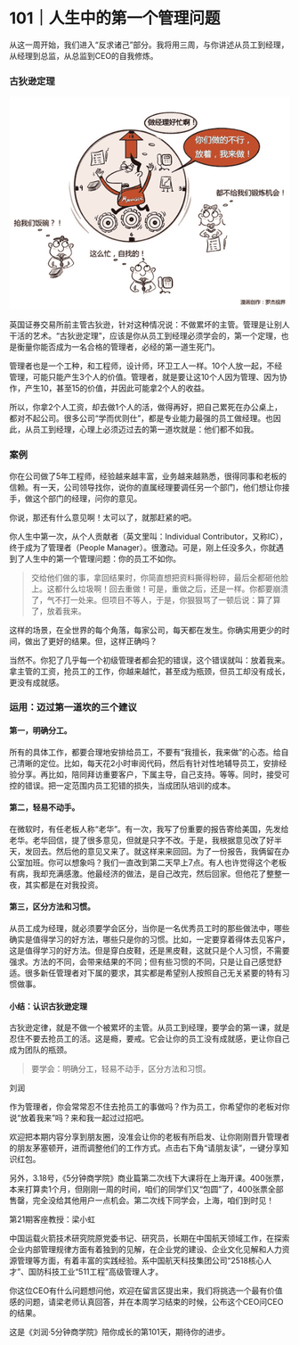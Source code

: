 # 101｜人生中的第一个管理问题

从这一周开始，我们进入“反求诸己”部分。我将用三周，与你讲述从员工到经理，从经理到总监，从总监到CEO的自我修炼。

### 古狄逊定理

![](img/59ac75775f15a87fd8e172fd9d5647cd.jpg)

英国证券交易所前主管古狄逊，针对这种情况说：不做累坏的主管。管理是让别人干活的艺术。“古狄逊定理”，应该是你从员工到经理必须学会的，第一个定理，也是衡量你能否成为一名合格的管理者，必经的第一道生死门。

管理者也是一个工种，和工程师，设计师，环卫工人一样。10个人放一起，不经管理，可能只能产生3个人的价值。管理者，就是要让这10个人因为管理、因为协作，产生10，甚至15的价值，并因此可能拿2个人的收益。

所以，你拿2个人工资，却去做1个人的活，做得再好，把自己累死在办公桌上，都对不起公司。很多公司“学而优则仕”，都是专业能力最强的员工做经理。也因此，从员工到经理，心理上必须迈过去的第一道坎就是：他们都不如我。

### 案例

你在公司做了5年工程师，经验越来越丰富，业务越来越熟悉，很得同事和老板的信赖。有一天，公司领导找你，说你的直属经理要调任另一个部门，他们想让你接手，做这个部门的经理，问你的意见。

你说，那还有什么意见啊！太可以了，就那赶紧的吧。

你人生中第一次，从个人贡献者（英文里叫：Individual Contributor，又称IC），终于成为了管理者（People Manager）。很激动。可是，刚上任没多久，你就遇到了人生中的第一个管理问题：你的员工不如你。

> 交给他们做的事，拿回结果时，你简直想把资料撕得粉碎，最后全都砸他脸上。这都什么垃圾啊！回去重做！可是，重做之后，还是一样。你都要崩溃了，气不打一处来。但项目不等人，于是，你狠狠骂了一顿后说：算了算了，放着我来。

这样的场景，在全世界的每个角落，每家公司，每天都在发生。你确实用更少的时间，做出了更好的结果。但，这样正确吗？

当然不。你犯了几乎每一个初级管理者都会犯的错误，这个错误就叫：放着我来。拿主管的工资，抢员工的工作，你越来越忙，甚至成为瓶颈，但员工却没有成长，更没有成就感。

### 运用：迈过第一道坎的三个建议

#### 第一，明确分工。

所有的具体工作，都要合理地安排给员工，不要有“我擅长，我来做”的心态。给自己清晰的定位。比如，每天花2小时审阅代码，然后有针对性地辅导员工，安排经验分享。再比如，陪同拜访重要客户，下属主导，自己支持。等等。同时，接受可控的错误。把一定范围内员工犯错的损失，当成团队培训的成本。

#### 第二，轻易不动手。

在微软时，有任老板人称“老华”。有一次，我写了份重要的报告寄给美国，先发给老华。老华回信，提了很多意见，但就是只字不改。于是，我根据意见改了好半天，发回去。然后他的意见又来了。就这样来来回回。为了一份报告，我俩留在办公室加班。你可以想象吗？我们一直改到第二天早上7点。有人也许觉得这个老板有病，我却充满感激。他最经济的做法，是自己改完，然后回家。但他花了整整一夜，其实都是在对我投资。

#### 第三，区分方法和习惯。

从员工成为经理，就必须要学会区分，当你是一名优秀员工时的那些做法中，哪些确实是值得学习的好方法，哪些只是你的习惯。比如，一定要穿着得体去见客户，这是值得学习的好方法。但是穿白皮鞋，还是黑皮鞋，这就只是个人习惯，不需要强求。方法的不同，会带来结果的不同；但有些习惯的不同，只是让自己感觉舒适。很多新任管理者对下属的要求，其实都是希望别人按照自己无关紧要的特有习惯做事。

#### 小结：认识古狄逊定理

古狄逊定律，就是不做一个被累坏的主管。从员工到经理，要学会的第一课，就是忍住不要去抢员工的活。这是瘾，要戒。它会让你的员工没有成就感，更让你自己成为团队的瓶颈。

> 要学会：明确分工，轻易不动手，区分方法和习惯。

刘润

作为管理者，你会常常忍不住去抢员工的事做吗？作为员工，你希望你的老板对你说“放着我来”吗？来和我一起过过招吧。

欢迎把本期内容分享到朋友圈，没准会让你的老板有所启发、让你刚刚晋升管理者的朋友茅塞顿开，进而调整他们的工作方式。点击右下角“请朋友读”，一键分享知识红包。 

另外，3.18号，《5分钟商学院》商业篇第二次线下大课将在上海开课。400张票，本来打算卖1个月，但刚刚一周的时间，咱们的同学们又“包圆”了，400张票全部售罄，完全没给其他用户一点机会。第二次线下同学会，上海，咱们到时见！

第21期客座教授：梁小虹

中国运载火箭技术研究院原党委书记、研究员，长期在中国航天领域工作，在探索企业内部管理规律方面有着独到的见解，在企业党的建设、企业文化见解和人力资源管理等方面，有着丰富的实践经验。系中国航天科技集团公司“2518核心人才”、国防科技工业“511工程”高级管理人才。

你这位CEO有什么问题想问他，欢迎在留言区提出来，我们将挑选一个最有价值感的问题，请梁老师认真回答，并在本周学习结束的时候，公布这个CEO问CEO的结果。

这是《刘润·5分钟商学院》陪你成长的第101天，期待你的进步。